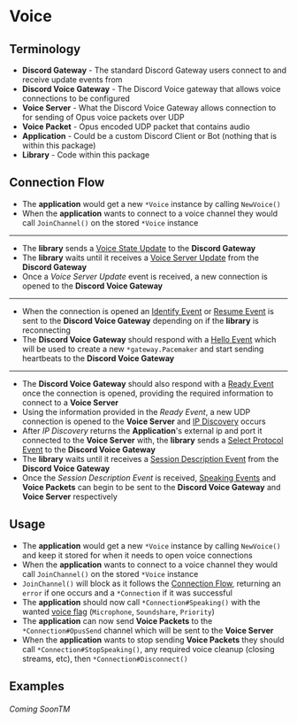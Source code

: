 # Voice

## Terminology
* **Discord Gateway** - The standard Discord Gateway users connect to and receive update events from
* **Discord Voice Gateway** - The Discord Voice gateway that allows voice connections to be configured
* **Voice Server** - What the Discord Voice Gateway allows connection to for sending of Opus voice packets over UDP
* **Voice Packet** - Opus encoded UDP packet that contains audio
* **Application** - Could be a custom Discord Client or Bot (nothing that is within this package)
* **Library** - Code within this package

## Connection Flow
* The **application** would get a new `*Voice` instance by calling `NewVoice()`
* When the **application** wants to connect to a voice channel they would call `JoinChannel()` on
the stored `*Voice` instance

---

* The **library** sends a [Voice State Update](https://discordapp.com/developers/docs/topics/voice-connections#retrieving-voice-server-information-gateway-voice-state-update-example)
to the **Discord Gateway**
* The **library** waits until it receives a [Voice Server Update](https://discordapp.com/developers/docs/topics/voice-connections#retrieving-voice-server-information-example-voice-server-update-payload)
from the **Discord Gateway**
* Once a *Voice Server Update* event is received, a new connection is opened to the **Discord Voice Gateway**

---

* When the connection is opened an [Identify Event](https://discordapp.com/developers/docs/topics/voice-connections#establishing-a-voice-websocket-connection-example-voice-identify-payload)
or [Resume Event](https://discordapp.com/developers/docs/topics/voice-connections#resuming-voice-connection-example-resume-connection-payload)
is sent to the **Discord Voice Gateway** depending on if the **library** is reconnecting
* The **Discord Voice Gateway** should respond with a [Hello Event](https://discordapp.com/developers/docs/topics/voice-connections#heartbeating-example-hello-payload-since-v3)
which will be used to create a new `*gateway.Pacemaker` and start sending heartbeats to the **Discord Voice Gateway**

---

* The **Discord Voice Gateway** should also respond with a [Ready Event](https://discordapp.com/developers/docs/topics/voice-connections#establishing-a-voice-websocket-connection-example-voice-ready-payload)
once the connection is opened, providing the required information to connect to a **Voice Server**
* Using the information provided in the *Ready Event*, a new UDP connection is opened to the **Voice Server**
and [IP Discovery](https://discordapp.com/developers/docs/topics/voice-connections#ip-discovery) occurs
* After *IP Discovery* returns the **Application**'s external ip and port it connected to the **Voice Server**
with, the **library** sends a [Select Protocol Event](https://discordapp.com/developers/docs/topics/voice-connections#establishing-a-voice-udp-connection-example-select-protocol-payload)
to the **Discord Voice Gateway**
* The **library** waits until it receives a [Session Description Event](https://discordapp.com/developers/docs/topics/voice-connections#establishing-a-voice-udp-connection-example-session-description-payload)
from the **Discord Voice Gateway**
* Once the *Session Description Event* is received, [Speaking Events](https://discordapp.com/developers/docs/topics/voice-connections#speaking-example-speaking-payload)
and **Voice Packets** can begin to be sent to the **Discord Voice Gateway** and **Voice Server** respectively

## Usage
* The **application** would get a new `*Voice` instance by calling `NewVoice()` and keep it
stored for when it needs to open voice connections
* When the **application** wants to connect to a voice channel they would call `JoinChannel()` on
the stored `*Voice` instance
* `JoinChannel()` will block as it follows the [Connection Flow](#connection-flow), returning an
`error` if one occurs and a `*Connection` if it was successful
* The **application** should now call `*Connection#Speaking()` with the wanted [voice flag](https://discordapp.com/developers/docs/topics/voice-connections#speaking)
(`Microphone`, `Soundshare`, `Priority`)
* The **application** can now send **Voice Packets** to the `*Connection#OpusSend` channel
which will be sent to the **Voice Server**
* When the **application** wants to stop sending **Voice Packets** they should call
`*Connection#StopSpeaking()`, any required voice cleanup (closing streams, etc), then
`*Connection#Disconnect()`

## Examples
###### Coming SoonTM
